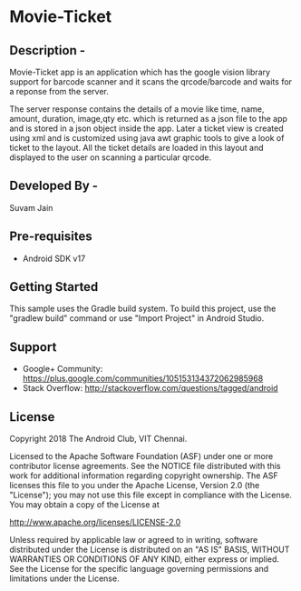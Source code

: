# Movie-Ticket

Description - 
-----------------------------------------
Movie-Ticket app is an application which has the google vision library support for barcode scanner and it scans the qrcode/barcode 
and waits for a reponse from the server.

The server response contains the details of a movie like time, name, amount, duration, image,qty etc. which is returned as a json file
to the app and is stored in a json object inside the app. Later a ticket view is created using xml and is customized using java awt graphic tools to give a look of ticket to the layout. All the ticket details are loaded in this layout and displayed to the user on scanning a particular qrcode.

Developed By -
--------------
Suvam Jain


Pre-requisites
--------------

- Android SDK v17

Getting Started
---------------

This sample uses the Gradle build system. To build this project, use the
"gradlew build" command or use "Import Project" in Android Studio.

Support
-------

- Google+ Community: https://plus.google.com/communities/105153134372062985968
- Stack Overflow: http://stackoverflow.com/questions/tagged/android


License
-------

Copyright 2018 The Android Club, VIT Chennai.

Licensed to the Apache Software Foundation (ASF) under one or more contributor
license agreements.  See the NOTICE file distributed with this work for
additional information regarding copyright ownership.  The ASF licenses this
file to you under the Apache License, Version 2.0 (the "License"); you may not
use this file except in compliance with the License.  You may obtain a copy of
the License at

  http://www.apache.org/licenses/LICENSE-2.0

Unless required by applicable law or agreed to in writing, software
distributed under the License is distributed on an "AS IS" BASIS, WITHOUT
WARRANTIES OR CONDITIONS OF ANY KIND, either express or implied.  See the
License for the specific language governing permissions and limitations under
the License.
